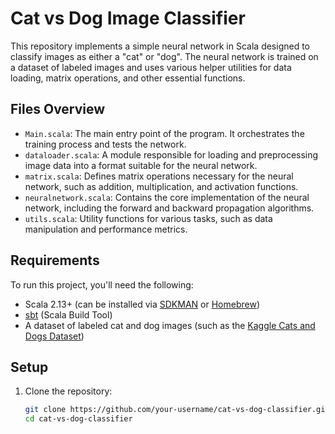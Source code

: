 # Cat vs Dog Image Classifier

This repository implements a simple neural network in Scala designed to classify images as either a "cat" or "dog". The neural network is trained on a dataset of labeled images and uses various helper utilities for data loading, matrix operations, and other essential functions.

## Files Overview

- `Main.scala`: The main entry point of the program. It orchestrates the training process and tests the network.
- `dataloader.scala`: A module responsible for loading and preprocessing image data into a format suitable for the neural network.
- `matrix.scala`: Defines matrix operations necessary for the neural network, such as addition, multiplication, and activation functions.
- `neuralnetwork.scala`: Contains the core implementation of the neural network, including the forward and backward propagation algorithms.
- `utils.scala`: Utility functions for various tasks, such as data manipulation and performance metrics.

## Requirements

To run this project, you'll need the following:

- Scala 2.13+ (can be installed via [SDKMAN](https://sdkman.io/) or [Homebrew](https://brew.sh/))
- [sbt](https://www.scala-sbt.org/) (Scala Build Tool)
- A dataset of labeled cat and dog images (such as the [Kaggle Cats and Dogs Dataset](https://www.kaggle.com/c/dogs-vs-cats/data))

## Setup

1. Clone the repository:
   ```bash
   git clone https://github.com/your-username/cat-vs-dog-classifier.git
   cd cat-vs-dog-classifier
